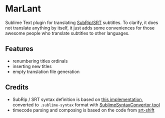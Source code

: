 # MarLant

Sublime Text plugin for translating [SubRip/SRT](https://en.wikipedia.org/wiki/SubRip) subtitles. To clarify, it does not translate anything by itself, it just adds some conveniences for those awesome people who translate subtitles to other languages.

## Features

- renumbering titles ordinals
- inserting new titles
- empty translation file generation

## Credits

- SubRip / SRT syntax definition is based on [this implementation](https://github.com/SalGnt/Sublime-SRT/blob/master/SRT.tmLanguage), converted to `.sublime-syntax` format with [SublimeSyntaxConvertor tool](https://github.com/aziz/SublimeSyntaxConvertor)
- timecode parsing and composing is based on the code from [srt-shift](https://github.com/adeel/srt-shift)
